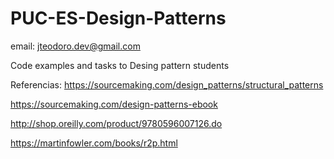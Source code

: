 
# PUC-ES-Design-Patterns

email: jteodoro.dev@gmail.com

Code examples and tasks to Desing pattern students


Referencias:
https://sourcemaking.com/design_patterns/structural_patterns

https://sourcemaking.com/design-patterns-ebook

http://shop.oreilly.com/product/9780596007126.do

https://martinfowler.com/books/r2p.html
